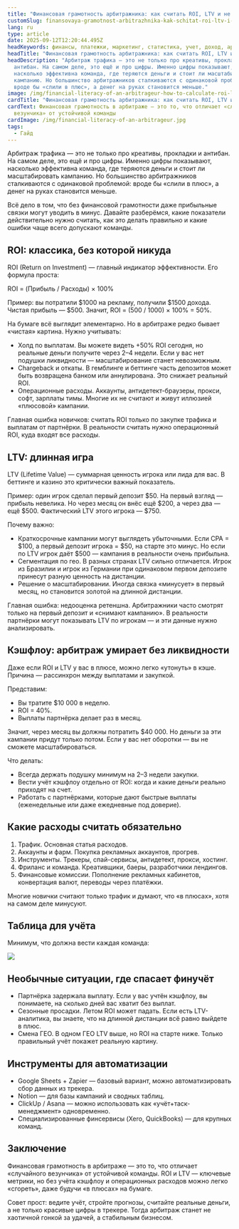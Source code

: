 ```yaml
---
title: "Финансовая грамотность арбитражника: как считать ROI, LTV и не утонуть в кэше"
customSlug: finansovaya-gramotnost-arbitrazhnika-kak-schitat-roi-ltv-i-ne-utonut-v-keshe
lang: ru
type: article
date: 2025-09-12T12:20:44.495Z
headKeywords: финансы, платежки, маркетинг, статистика, учет, доход, арбитраж
headTitle: "Финансовая грамотность арбитражника: как считать ROI, LTV и не утонуть в кэше"
headDescription: "Арбитраж трафика — это не только про креативы, прокладки и
  антибан. На самом деле, это ещё и про цифры. Именно цифры показывают,
  насколько эффективна команда, где теряются деньги и стоит ли масштабировать
  кампанию. Но большинство арбитражников сталкиваются с одинаковой проблемой:
  вроде бы «слили в плюс», а денег на руках становится меньше."
image: /img/financial-literacy-of-an-arbitrageur-how-to-calculate-roi-ltv-and-not-drown-in-cash.jpg
cardTitle: "Финансовая грамотность арбитражника: как считать ROI, LTV и не утонуть в кэше"
cardText: Финансовая грамотность в арбитраже — это то, что отличает «случайного
  везунчика» от устойчивой команды
cardImage: /img/financial-literacy-of-an-arbitrageur.jpg
tags:
  - Гайд
---
```

Арбитраж трафика — это не только про креативы, прокладки и антибан. На самом деле, это ещё и про цифры. Именно цифры показывают, насколько эффективна команда, где теряются деньги и стоит ли масштабировать кампанию. Но большинство арбитражников сталкиваются с одинаковой проблемой: вроде бы «слили в плюс», а денег на руках становится меньше.

Всё дело в том, что без финансовой грамотности даже прибыльные связки могут уводить в минус. Давайте разберёмся, какие показатели действительно нужно считать, как это делать правильно и какие ошибки чаще всего допускают команды.

## ROI: классика, без которой никуда

ROI (Return on Investment) — главный индикатор эффективности. Его формула проста:

ROI = (Прибыль / Расходы) × 100%

Пример: вы потратили $1000 на рекламу, получили $1500 дохода. Чистая прибыль — $500. Значит, ROI = (500 / 1000) × 100% = 50%.

На бумаге всё выглядит элементарно. Но в арбитраже редко бывает «чистая» картина. Нужно учитывать:

* Холд по выплатам. Вы можете видеть +50% ROI сегодня, но реальные деньги получите через 2–4 недели. Если у вас нет подушки ликвидности — масштабирование станет невозможным.
* Chargeback и откаты. В гемблинге и беттинге часть депозитов может быть возвращена банком или аннулирована. Это снижает реальный ROI.
* Операционные расходы. Аккаунты, антидетект-браузеры, прокси, софт, зарплаты тимы. Многие их не считают и живут иллюзией «плюсовой» кампании.

Главная ошибка новичков: считать ROI только по закупке трафика и выплатам от партнёрки. В реальности считать нужно операционный ROI, куда входят все расходы.

## LTV: длинная игра

LTV (Lifetime Value) — суммарная ценность игрока или лида для вас. В беттинге и казино это критически важный показатель.

Пример: один игрок сделал первый депозит $50. На первый взгляд — прибыль невелика. Но через месяц он внёс ещё $200, а через два — ещё $500. Фактический LTV этого игрока — $750.

Почему важно:

* Краткосрочные кампании могут выглядеть убыточными. Если CPA = $100, а первый депозит игрока = $50, на старте это минус. Но если по LTV игрок даёт $500 — кампания в реальности очень прибыльна.
* Сегментация по гео. В разных странах LTV сильно отличается. Игрок из Бразилии и игрок из Германии при одинаковом первом депозите принесут разную ценность на дистанции.
* Решение о масштабировании. Иногда связка «минусует» в первый месяц, но становится золотой на длинной дистанции.

Главная ошибка: недооценка ретеншна. Арбитражники часто смотрят только на первый депозит и «снимают кампанию». В реальности партнёрки могут показывать LTV по игрокам — и эти данные нужно анализировать.

## Кэшфлоу: арбитраж умирает без ликвидности

Даже если ROI и LTV у вас в плюсе, можно легко «утонуть» в кэше. Причина — рассинхрон между выплатами и закупкой.

Представим:

* Вы тратите $10 000 в неделю.
* ROI = 40%.
* Выплаты партнёрка делает раз в месяц.

Значит, через месяц вы должны потратить $40 000. Но деньги за эти кампании придут только потом. Если у вас нет оборотки — вы не сможете масштабироваться.

Что делать:

* Всегда держать подушку минимум на 2–3 недели закупки.
* Вести учёт кэшфлоу отдельно от ROI: когда и какие деньги реально приходят на счет.
* Работать с партнёрками, которые дают быстрые выплаты (еженедельные или даже ежедневные под доверие).

## Какие расходы считать обязательно

1. Трафик. Основная статья расходов.
2. Аккаунты и фарм. Покупка рекламных аккаунтов, прогрев.
3. Инструменты. Трекеры, спай-сервисы, антидетект, прокси, хостинг.
4. Фриланс и команда. Креативщики, баеры, разработчики лендингов.
5. Финансовые комиссии. Пополнение рекламных кабинетов, конвертация валют, переводы через платёжки.

Многие новички считают только трафик и думают, что «в плюсах», хотя на самом деле минусуют.

## Таблица для учёта

Минимум, что должна вести каждая команда:

![](/img/table.jpg)

## Необычные ситуации, где спасает финучёт

* Партнёрка задержала выплату. Если у вас учтён кэшфлоу, вы понимаете, на сколько дней вас хватит без выплат.
* Сезонные просадки. Летом ROI может падать. Если есть LTV-аналитика, вы знаете, что на длинной дистанции всё равно выйдете в плюс.
* Смена ГЕО. В одном ГЕО LTV выше, но ROI на старте ниже. Только правильный учёт покажет реальную картину.

## Инструменты для автоматизации

* Google Sheets + Zapier — базовый вариант, можно автоматизировать сбор данных из трекера.
* Notion — для базы кампаний и сводных таблиц.
* ClickUp / Asana — можно использовать как «учёт+таск-менеджмент» одновременно.
* Специализированные финсервисы (Xero, QuickBooks) — для крупных команд.

## Заключение

Финансовая грамотность в арбитраже — это то, что отличает «случайного везунчика» от устойчивой команды. ROI и LTV — ключевые метрики, но без учёта кэшфлоу и операционных расходов можно легко «сгореть», даже будучи «в плюсах» на бумаге.

Совет прост: ведите учёт, стройте прогнозы, считайте реальные деньги, а не только красивые цифры в трекере. Тогда арбитраж станет не хаотичной гонкой за удачей, а стабильным бизнесом.